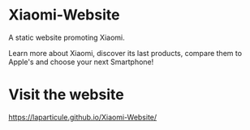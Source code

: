 # Xiaomi-Website

A static website promoting Xiaomi.

Learn more about Xiaomi, discover its last products, compare them to Apple's and choose your next Smartphone!

# Visit the website

https://laparticule.github.io/Xiaomi-Website/
